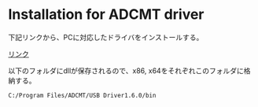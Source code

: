 
# Installation for ADCMT driver

下記リンクから、PCに対応したドライバをインストールする。

[リンク](https://www.adcmt.com/download/usbdriver)

以下のフォルダにdllが保存されるので、x86, x64をそれぞれこのフォルダに格納する。

`C:/Program Files/ADCMT/USB Driver1.6.0/bin`

